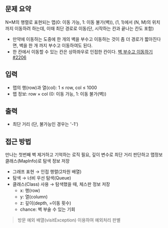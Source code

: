 ## 문제 요약
N×M의 행렬로 표현되는 맵(0: 이동 가능, 1: 이동 불가(벽)), (1, 1)에서 (N, M)의 위치까지 이동하려 하는데, 이때 최단 경로로 이동(단, 시작하는 칸과 끝나는 칸도 포함)
- 만약에 이동하는 도중에 한 개의 벽을 부수고 이동하는 것이 좀 더 경로가 짧아진다면, 벽을 한 개 까지 부수고 이동하여도 된다.
- 한 칸에서 이동할 수 있는 칸은 상하좌우로 인접한 칸이다.
[벽 부수고 이동하기#2206](https://www.acmicpc.net/problem/2206)

## 입력
- 맵의 행(row)과 열(col): 1 ≤ row, col ≤ 1000
- 맵 정보: row × col (0: 이동 가능, 1: 이동 불가(벽))

## 출력
- 최단 거리 (단, 불가능인 경우는 '-1')

## 접근 방법
만나는 첫번째 벽 제거하고 기억하는 로직 필요, 깊이 변수로 최단 거리 판단하고 맵정보 클래스(MapInfo)로 탐색 정보 저장
- 그래프 표현 → 인접 행렬(2차원 배열)
- 탐색 → 너비 우선 탐색(Queue)
- 클래스(Class) 사용 → 탐색했을 때, 체스판 정보 저장
    - x: 행(row)
    - y: 열(column)
    - z: 깊이(depth, =이동 횟수)
    - chance: 벽 부술 수 있는 기회
> 방문 예외 배열(visitException) 이용하여 예외처리 판별